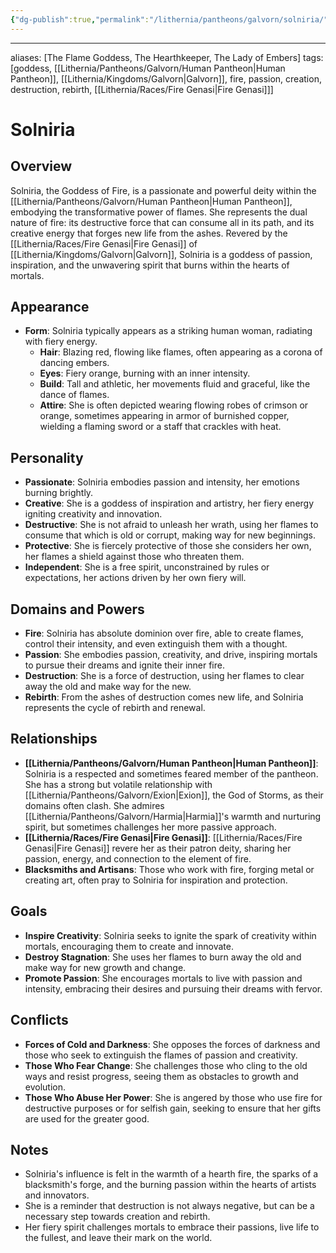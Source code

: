 ```yaml
---
{"dg-publish":true,"permalink":"/lithernia/pantheons/galvorn/solniria/"}
---
```



---
aliases: [The Flame Goddess, The Hearthkeeper, The Lady of Embers]
tags: [goddess, [[Lithernia/Pantheons/Galvorn/Human Pantheon\|Human Pantheon]], [[Lithernia/Kingdoms/Galvorn\|Galvorn]], fire, passion, creation, destruction, rebirth, [[Lithernia/Races/Fire Genasi\|Fire Genasi]]]


# Solniria

## Overview

Solniria, the Goddess of Fire, is a passionate and powerful deity within the [[Lithernia/Pantheons/Galvorn/Human Pantheon\|Human Pantheon]], embodying the transformative power of flames. She represents the dual nature of fire: its destructive force that can consume all in its path, and its creative energy that forges new life from the ashes.  Revered by the [[Lithernia/Races/Fire Genasi\|Fire Genasi]] of [[Lithernia/Kingdoms/Galvorn\|Galvorn]], Solniria is a goddess of passion, inspiration, and the unwavering spirit that burns within the hearts of mortals.

## Appearance

* **Form**: Solniria typically appears as a striking human woman, radiating with fiery energy.
    * **Hair**: Blazing red, flowing like flames, often appearing as a corona of dancing embers.
    * **Eyes**:  Fiery orange, burning with an inner intensity.
    * **Build**:  Tall and athletic, her movements fluid and graceful, like the dance of flames.
    * **Attire**:  She is often depicted wearing flowing robes of crimson or orange, sometimes appearing in armor of burnished copper, wielding a flaming sword or a staff that crackles with heat.

## Personality

* **Passionate**:  Solniria embodies passion and intensity, her emotions burning brightly.
* **Creative**: She is a goddess of inspiration and artistry, her fiery energy igniting creativity and innovation.
* **Destructive**: She is not afraid to unleash her wrath, using her flames to consume that which is old or corrupt, making way for new beginnings.
* **Protective**: She is fiercely protective of those she considers her own, her flames a shield against those who threaten them.
* **Independent**:  She is a free spirit, unconstrained by rules or expectations, her actions driven by her own fiery will.

## Domains and Powers

* **Fire**: Solniria has absolute dominion over fire, able to create flames, control their intensity, and even extinguish them with a thought. 
* **Passion**: She embodies passion, creativity, and drive, inspiring mortals to pursue their dreams and ignite their inner fire.
* **Destruction**: She is a force of destruction, using her flames to clear away the old and make way for the new.
* **Rebirth**:  From the ashes of destruction comes new life, and Solniria represents the cycle of rebirth and renewal.

## Relationships

* **[[Lithernia/Pantheons/Galvorn/Human Pantheon\|Human Pantheon]]**:  Solniria is a respected and sometimes feared member of the pantheon. She has a strong but volatile relationship with [[Lithernia/Pantheons/Galvorn/Exion\|Exion]], the God of Storms, as their domains often clash. She admires [[Lithernia/Pantheons/Galvorn/Harmia\|Harmia]]'s warmth and nurturing spirit, but sometimes challenges her more passive approach.
* **[[Lithernia/Races/Fire Genasi\|Fire Genasi]]**:  [[Lithernia/Races/Fire Genasi\|Fire Genasi]] revere her as their patron deity, sharing her passion, energy, and connection to the element of fire. 
* **Blacksmiths and Artisans**: Those who work with fire, forging metal or creating art, often pray to Solniria for inspiration and protection. 

## Goals

* **Inspire Creativity**: Solniria seeks to ignite the spark of creativity within mortals, encouraging them to create and innovate.
* **Destroy Stagnation**:  She uses her flames to burn away the old and make way for new growth and change.
* **Promote Passion**: She encourages mortals to live with passion and intensity, embracing their desires and pursuing their dreams with fervor. 

## Conflicts

* **Forces of Cold and Darkness**:  She opposes the forces of darkness and those who seek to extinguish the flames of passion and creativity. 
* **Those Who Fear Change**: She challenges those who cling to the old ways and resist progress, seeing them as obstacles to growth and evolution.
* **Those Who Abuse Her Power**: She is angered by those who use fire for destructive purposes or for selfish gain, seeking to ensure that her gifts are used for the greater good. 

## Notes

* Solniria's influence is felt in the warmth of a hearth fire, the sparks of a blacksmith's forge, and the burning passion within the hearts of artists and innovators. 
* She is a reminder that destruction is not always negative, but can be a necessary step towards creation and rebirth. 
* Her fiery spirit challenges mortals to embrace their passions, live life to the fullest, and leave their mark on the world.
